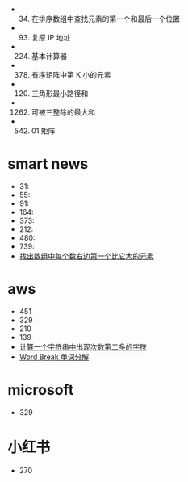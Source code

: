 - 34. 在排序数组中查找元素的第一个和最后一个位置
- 93. 复原 IP 地址
- 224. 基本计算器 
- 378. 有序矩阵中第 K 小的元素
- 120. 三角形最小路径和
- 1262. 可被三整除的最大和
- 542. 01 矩阵

# smart news
- 31:
- 55:
- 91:
- 164:
- 373:
- 212:
- 480:
- 739:
- [找出数组中每个数右边第一个比它大的元素](https://blog.csdn.net/jiangdongxiaobawang/article/details/104771892/)

# aws
- 451
- 329
- 210
- 139
- [计算一个字符串中出现次数第二多的字符](https://blog.csdn.net/NichChen/article/details/79502944)
- [Word Break 单词分解](https://segmentfault.com/a/1190000003698693)

# microsoft
- 329

# 小红书
- 270